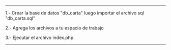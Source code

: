 *******************************************************************************************************************************
1.- Crear la base de datos "db_carta" luego importar el archivo sql "db_carta.sql"

2.- Agrega los archivos a tu espacio de trabajo

3.- Ejecutar el archivo index.php

*******************************************************************************************************************************
